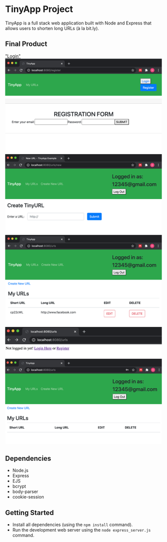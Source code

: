 # TinyApp Project

TinyApp is a full stack web application built with Node and Express that allows users to shorten long URLs (à la bit.ly).

## Final Product

["Login"](https://github.com/hannaohandrews/tinyapp/blob/master/docs/login.png?raw=true)
!["Register"](https://github.com/hannaohandrews/tinyapp/blob/master/docs/register.png?raw=true)
!["urls/new"](https://github.com/hannaohandrews/tinyapp/blob/master/docs/urls:new.png?raw=true)
!["MyURLs](https://github.com/hannaohandrews/tinyapp/blob/master/docs/MyURLS.png?raw=true)
!["urls_not_logged_in"](https://github.com/hannaohandrews/tinyapp/blob/master/docs/urls(not_logged_in).png?raw=true)
!["urls_logged_in"](https://github.com/hannaohandrews/tinyapp/blob/master/docs/urls(logged-in).png?raw=true)


## Dependencies

- Node.js
- Express
- EJS
- bcrypt
- body-parser
- cookie-session

## Getting Started

- Install all dependencies (using the `npm install` command).
- Run the development web server using the `node express_server.js` command.